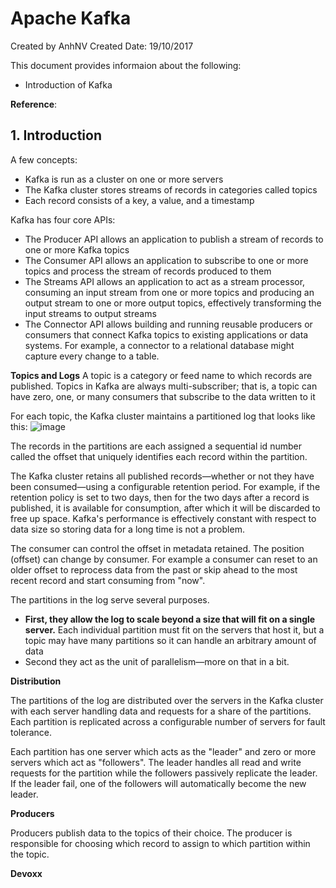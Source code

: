 # Apache Kafka
Created by AnhNV Created Date: 19/10/2017

This document provides informaion about the following:

- Introduction of Kafka

**Reference**:


## 1. Introduction

A few concepts:
- Kafka is run as a cluster on one or more servers
- The Kafka cluster stores streams of records in categories called topics
- Each record consists of a key, a value, and a timestamp

Kafka has four core APIs:
- The Producer API allows an application to publish a stream of records to one or more Kafka topics
- The Consumer API allows an application to subscribe to one or more topics and process the stream of records produced to them
- The Streams API allows an application to act as a stream processor, consuming an input stream from one or more topics and producing an output stream to one or more output topics, effectively transforming the input streams to output streams
- The Connector API allows building and running reusable producers or consumers that connect Kafka topics to existing applications or data systems. For example, a connector to a relational database might capture every change to a table.

**Topics and Logs**
A topic is a category or feed name to which records are published. Topics in Kafka are always multi-subscriber; that is, a topic can have zero, one, or many consumers that subscribe to the data written to it

For each topic, the Kafka cluster maintains a partitioned log that looks like this:
![image](https://user-images.githubusercontent.com/14268190/31761248-7966a410-b4e1-11e7-931b-6760b7163139.png)

The records in the partitions are each assigned a sequential id number called the offset that uniquely identifies each record within the partition.

The Kafka cluster retains all published records—whether or not they have been consumed—using a configurable retention period. For example, if the retention policy is set to two days, then for the two days after a record is published, it is available for consumption, after which it will be discarded to free up space. Kafka's performance is effectively constant with respect to data size so storing data for a long time is not a problem.

The consumer can control the offset in metadata retained. The position (offset) can change by consumer. For example a consumer can reset to an older offset to reprocess data from the past or skip ahead to the most recent record and start consuming from "now".

The partitions in the log serve several purposes. 
- **First, they allow the log to scale beyond a size that will fit on a single server.** Each individual partition must fit on the servers that host it, but a topic may have many partitions so it can handle an arbitrary amount of data
- Second they act as the unit of parallelism—more on that in a bit.

**Distribution**

The partitions of the log are distributed over the servers in the Kafka cluster with each server handling data and requests for a share of the partitions. Each partition is replicated across a configurable number of servers for fault tolerance.

Each partition has one server which acts as the "leader" and zero or more servers which act as "followers". The leader handles all read and write requests for the partition while the followers passively replicate the leader. If the leader fail, one of the followers will automatically become the new leader.

**Producers**

Producers publish data to the topics of their choice. The producer is responsible for choosing which record to assign to which partition within the topic.

**Devoxx**


